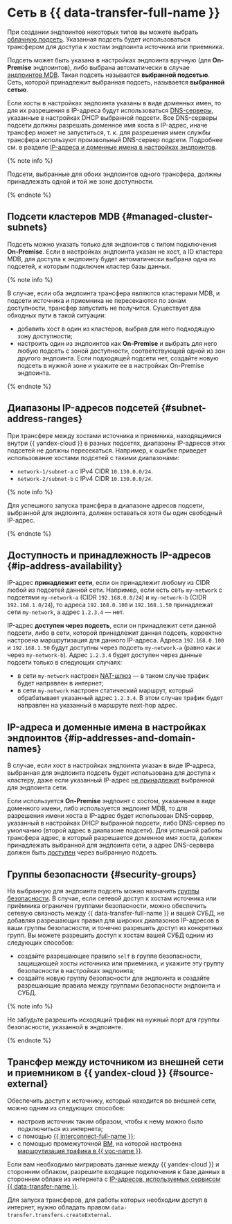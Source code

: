 # Сеть в {{ data-transfer-full-name }}


При создании эндпоинтов некоторых типов вы можете выбрать [облачную подсеть](../../vpc/concepts/network.md). Указанная подсеть будет использоваться трансфером для доступа к хостам эндпоинта источника или приемника.

Подсеть может быть указана в настройках эндпоинта вручную (для **On-Premise** эндпоинтов), либо выбрана автоматически в случае [эндпоинтов MDB](#managed-cluster-subnets). Такая подсеть называется __выбранной подсетью__. Сеть, которой принадлежит выбранная подсеть, называется __выбранной сетью__.

Если хосты в настройках эндпоинта указаны в виде доменных имен, то для их разрешения в IP-адреса будут использоваться [DNS-серверы](../../glossary/dns.md#dns-server), указанные в настройках DHCP выбранной подсети. Все DNS-серверы подсети должны разрешать доменное имя хоста в IP-адрес, иначе трансфер может не запуститься, т. к. для разрешения имен службы трансфера используют произвольный DNS-сервер подсети. Подробнее см. в разделе [IP-адреса и доменные имена в настройках эндпоинтов](#ip-addresses-and-domain-names).

{% note info %}

Подсети, выбранные для обоих эндпоинтов одного трансфера, должны принадлежать одной и той же зоне доступности.

{% endnote %}

## Подсети кластеров MDB {#managed-cluster-subnets}

Подсеть можно указать только для эндпоинтов с типом подключения **On-Premise**. Если в настройках эндпоинта указан не хост, а ID кластера MDB, для доступа к эндпоинту будет автоматически выбрана одна из подсетей, к которым подключен кластер базы данных.

{% note info %}

В случае, если оба эндпоинта трансфера являются кластерами MDB, и подсети источника и приемника не пересекаются по зонам доступности, трансфер запустить не получится. Существует два обходных пути в такой ситуации:

* добавить хост в один из кластеров, выбрав для него подходящую зону доступности;
* настроить один из эндпоинтов как **On-Premise** и выбрать для него любую подсеть с зоной доступности, соответствующей одной из зон другого эндпоинта. Если подходящей подсети нет, создайте новую подсеть в нужной зоне и укажите ее в настройках On-Premise эндпоинта.

{% endnote %}

## Диапазоны IP-адресов подсетей {#subnet-address-ranges}

При трансфере между хостами источника и приемника, находящимися внутри {{ yandex-cloud }} в разных подсетях, диапазоны IP-адресов этих подсетей не должны пересекаться. Например, к ошибке приведет использование хостами подсетей с такими диапазонами:

* `network-1/subnet-a` с IPv4 CIDR `10.130.0.0/24`.
* `network-2/subnet-b` с IPv4 CIDR `10.130.0.0/24`.

{% note info %}

Для успешного запуска трансфера в диапазоне адресов подсети, выбранной для эндпоинта, должен оставаться хотя бы один свободный IP-адрес.

{% endnote %}

## Доступность и принадлежность IP-адресов {#ip-address-availability}

IP-адрес __принадлежит сети__, если он принадлежит любому из CIDR любой из подсетей данной сети. Например, если есть сеть `my-network` с подсетями `my-network-a` (CIDR `192.168.0.0/24`) и `my-network-b` (CIDR `192.168.1.0/24`), то адреса `192.168.0.100` и `192.168.1.50` принадлежат сети `my-network`, а адрес `1.2.3.4` — нет.

IP-адрес __доступен через подсеть__, если он принадлежит сети данной подсети, либо в сети, которой принадлежит данная подсеть, корректно настроена маршрутизация для данного IP-адреса. Адреса `192.168.0.100` и `192.168.1.50` будут доступны через подсеть `my-network-a` (равно как и через `my-network-b`). Адрес `1.2.3.4` будет доступен через данные подсети только в следующих случаях:
* в сети `my-network` настроен [NAT-шлюз](../../vpc/concepts/gateways.md) — в таком случае трафик будет направлен в интернет;
* в сети `my-network` настроен статический маршрут, который обрабатывает указанный адрес `1.2.3.4`. В этом случае трафик будет направлен на указанный в маршруте next-hop адрес.

## IP-адреса и доменные имена в настройках эндпоинтов {#ip-addresses-and-domain-names}

В случае, если хост в настройках эндпоинта указан в виде IP-адреса, выбранная для эндпоинта подсеть будет использована для доступа к кластеру, даже если указанный IP-адрес [не принадлежит](#ip-address-availability) выбранной для эндпоинта сети.

Если используется **On-Premise** эндпоинт с хостом, указанным в виде доменного имени, либо используется эндпоинт MDB, то для разрешения имени хоста в IP-адрес будет использован DNS-сервер, указанный в настройках DHCP выбранной подсети, либо DNS-сервер по умолчанию (второй адрес в диапазоне подсети). Для успешной работы трансфера адрес, в который разрешается доменное имя хоста, должен принадлежать выбранной для эндпоинта сети, а адрес DNS-сервера должен быть [доступен](#ip-address-availability) через выбранную подсеть.

## Группы безопасности {#security-groups}

На выбранную для эндпоинта подсеть можно назначить [группы безопасности](../../vpc/concepts/security-groups.md). В случае, если сетевой доступ к хостам источника или приёмника ограничен группами безопасности, можно обеспечить сетевую связность между {{ data-transfer-full-name }}  и вашей СУБД, не добавляя разрешающих правил для широких диапазонов IP-адресов в ваши группы безопасности, и точечно разрешить доступ из конкретных групп. Вы можете разрешить доступ к хостам вашей СУБД одним из следующих способов:

* создайте разрешающее правило `self` в группе безопасности, защищающей хосты источника или приемника, и укажите эту группу безопасности в настройках эндпоинта;
* создайте новую группу безопасности для эндпоинта и создайте разрешающие правила между группами безопасности эндпоинта и СУБД.

{% note info %}

Не забудьте разрешить исходящий трафик на нужный порт для группы безопасности, указанной в эндпоинте.

{% endnote %}

## Трансфер между источником из внешней сети и приемником в {{ yandex-cloud }} {#source-external}

Обеспечить доступ к источнику, который находится во внешней сети, можно одним из следующих способов:

* настроив источник таким образом, чтобы к нему можно было подключиться из интернета;
* с помощью [{{ interconnect-full-name }}](../../interconnect/index.yaml);
* с помощью промежуточной [ВМ](../../glossary/vm.md), на которой настроена [маршрутизация трафика в {{ vpc-name }}](../../vpc/concepts/static-routes.md).

Если вам необходимо мигрировать данные между {{ yandex-cloud }} и сторонним облаком, разрешите входящие подключения к базе данных в стороннем облаке из интернета с [IP-адресов, используемых сервисом {{ data-transfer-name }}](https://stat.ripe.net/widget/announced-prefixes#w.resource%3DAS200350%26w.min_peers_seeing%3D0).

Для запуска трансферов, для работы которых необходим доступ в интернет, нужно обладать правом `data-transfer.transfers.createExternal`.


